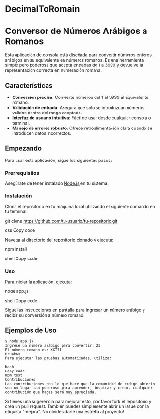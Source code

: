 # DecimalToRomain

# Conversor de Números Arábigos a Romanos

Esta aplicación de consola está diseñada para convertir números enteros arábigos en su equivalente en números romanos. Es una herramienta simple pero poderosa que acepta entradas de 1 a 3999 y devuelve la representación correcta en numeración romana.

## Características

- **Conversión precisa**: Convierte números del 1 al 3999 al equivalente romano.
- **Validación de entrada**: Asegura que sólo se introduzcan números válidos dentro del rango aceptado.
- **Interfaz de usuario intuitiva**: Fácil de usar desde cualquier consola o terminal.
- **Manejo de errores robusto**: Ofrece retroalimentación clara cuando se introducen datos incorrectos.

## Empezando

Para usar esta aplicación, sigue los siguientes pasos:

### Prerrequisitos

Asegúrate de tener instalado [Node.js](https://nodejs.org/) en tu sistema.

### Instalación

Clona el repositorio en tu máquina local utilizando el siguiente comando en tu terminal:

git clone https://github.com/tu-usuario/tu-repositorio.git

css
Copy code

Navega al directorio del repositorio clonado y ejecuta:

npm install

shell
Copy code

### Uso

Para iniciar la aplicación, ejecuta:

node app.js

shell
Copy code

Sigue las instrucciones en pantalla para ingresar un número arábigo y recibir su conversión a número romano.

## Ejemplos de Uso

```shell
$ node app.js
Ingrese un número arábigo para convertir: 23
El número romano es: XXIII
Pruebas
Para ejecutar las pruebas automatizadas, utiliza:

bash
Copy code
npm test
Contribuciones
Las contribuciones son lo que hace que la comunidad de código abierto sea un lugar tan poderoso para aprender, inspirar y crear. Cualquier contribución que hagas será muy apreciada.
```
Si tienes una sugerencia para mejorar esto, por favor fork el repositorio y crea un pull request. También puedes simplemente abrir un issue con la etiqueta "mejora".
No olvides darle una estrella al proyecto!
